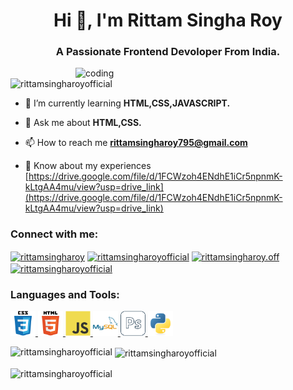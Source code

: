 <h1 align="center">Hi 👋, I'm Rittam Singha Roy</h1>
<h3 align="center">A Passionate Frontend Devoloper From India.</h3>
<image align="right" alt="coding" width="400"src="https://miro.medium.com/max/1360/0*7Q3yvSIv_t0ioJ-Z.gif">
<p align="left"> <img src="https://komarev.com/ghpvc/?username=rittamsingharoyofficial&label=Profile%20views&color=0e75b6&style=flat" alt="rittamsingharoyofficial" /> </p>

- 🌱 I’m currently learning **HTML,CSS,JAVASCRIPT.**

- 💬 Ask me about **HTML,CSS.**

- 📫 How to reach me **rittamsingharoy795@gmail.com**

- 📄 Know about my experiences [https://drive.google.com/file/d/1FCWzoh4ENdhE1iCr5npnmK-kLtgAA4mu/view?usp=drive_link](https://drive.google.com/file/d/1FCWzoh4ENdhE1iCr5npnmK-kLtgAA4mu/view?usp=drive_link)

<h3 align="left">Connect with me:</h3>
<p align="left">
<a href="https://twitter.com/rittamsingharoy" target="blank"><img align="center" src="https://raw.githubusercontent.com/rahuldkjain/github-profile-readme-generator/master/src/images/icons/Social/twitter.svg" alt="rittamsingharoy" height="30" width="40" /></a>
<a href="https://linkedin.com/in/rittamsingharoyofficial" target="blank"><img align="center" src="https://raw.githubusercontent.com/rahuldkjain/github-profile-readme-generator/master/src/images/icons/Social/linked-in-alt.svg" alt="rittamsingharoyofficial" height="30" width="40" /></a>
<a href="https://fb.com/rittamsingharoy.off" target="blank"><img align="center" src="https://raw.githubusercontent.com/rahuldkjain/github-profile-readme-generator/master/src/images/icons/Social/facebook.svg" alt="rittamsingharoy.off" height="30" width="40" /></a>
<a href="https://instagram.com/rittamsingharoyofficial" target="blank"><img align="center" src="https://raw.githubusercontent.com/rahuldkjain/github-profile-readme-generator/master/src/images/icons/Social/instagram.svg" alt="rittamsingharoyofficial" height="30" width="40" /></a>
</p>

<h3 align="left">Languages and Tools:</h3>
<p align="left"> <a href="https://www.w3schools.com/css/" target="_blank" rel="noreferrer"> <img src="https://raw.githubusercontent.com/devicons/devicon/master/icons/css3/css3-original-wordmark.svg" alt="css3" width="40" height="40"/> </a> <a href="https://www.w3.org/html/" target="_blank" rel="noreferrer"> <img src="https://raw.githubusercontent.com/devicons/devicon/master/icons/html5/html5-original-wordmark.svg" alt="html5" width="40" height="40"/> </a> <a href="https://developer.mozilla.org/en-US/docs/Web/JavaScript" target="_blank" rel="noreferrer"> <img src="https://raw.githubusercontent.com/devicons/devicon/master/icons/javascript/javascript-original.svg" alt="javascript" width="40" height="40"/> </a> <a href="https://www.mysql.com/" target="_blank" rel="noreferrer"> <img src="https://raw.githubusercontent.com/devicons/devicon/master/icons/mysql/mysql-original-wordmark.svg" alt="mysql" width="40" height="40"/> </a> <a href="https://www.photoshop.com/en" target="_blank" rel="noreferrer"> <img src="https://raw.githubusercontent.com/devicons/devicon/master/icons/photoshop/photoshop-line.svg" alt="photoshop" width="40" height="40"/> </a> <a href="https://www.python.org" target="_blank" rel="noreferrer"> <img src="https://raw.githubusercontent.com/devicons/devicon/master/icons/python/python-original.svg" alt="python" width="40" height="40"/> </a> </p>

<p><img align="left" src="https://github-readme-stats.vercel.app/api/top-langs?username=rittamsingharoyofficial&show_icons=true&locale=en&layout=compact" alt="rittamsingharoyofficial" /></p>

<p>&nbsp;<img align="center" src="https://github-readme-stats.vercel.app/api?username=rittamsingharoyofficial&show_icons=true&locale=en" alt="rittamsingharoyofficial" /></p>

<p><img align="center" src="https://github-readme-streak-stats.herokuapp.com/?user=rittamsingharoyofficial&" alt="rittamsingharoyofficial" /></p>
